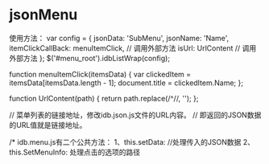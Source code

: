 jsonMenu
========
使用方法：
var config = {
      jsonData: 'SubMenu',
      jsonName: 'Name',
      itemClickCallBack: menuItemClick,  // 调用外部方法
      isUrl: UrlContent // 调用外部方法
  };
$('#menu_root').idbListWrap(config);

function menuItemClick(itemsData) {
    var clickedItem = itemsData[itemsData.length - 1];
    document.title = clickedItem.Name;
};

function UrlContent(path) {
  return path.replace(/^\//, '');
};

// 菜单列表的链接地址，修改idb.json.js文件的URL内容。
// 即返回的JSON数据的URL值就是链接地址。

/* 
  idb.menu.js有二个公共方法：
  1、this.setData: //处理传入的JSON数据
  2、this.SetMenuInfo: 处理点击的选项的路径
